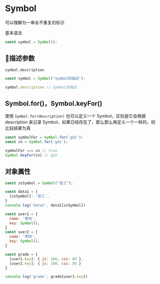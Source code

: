 # Symbol
可以理解为一串永不重复的标示

基本语法
```javascript
const symbol = Symbol();
```


## 描述参数
`symbol.description`
```javascript
const symbol = Symbol('Symbol的描述');

symbol.description // Symbol的描述

```


## Symbol.for()，Symbol.keyFor()
使用 `Symbol.for(description)` 也可以定义一个 Symbol，区别是它会根据 description 来记录 Symbol，如果已经存在了，那么那么再定义一个一样的，则比较结果为真

```javascript
const symbolFor = Symbol.for('gdz');
const cn = Symbol.for('gdz');

symbolFor === cn // true
Symbol.keyFor(cn) // gdz

```


## 对象属性
```javascript
const zsSymbol = Symbol("张三");

const data1 = {
  [zsSymbol]: '张三',
}
console.log('data1', data1[zsSymbol])
```


```javascript
const user1 = {
  name: '李四',
  key: Symbol(),
}
const user2 = {
  name: '李四',
  key: Symbol(),
}

const grade = {
  [user1.key]: { js: 100, css: 89 },
  [user2.key]: { js: 100, css: 89 }
}

console.log('grade', grade[user1.key])
```


